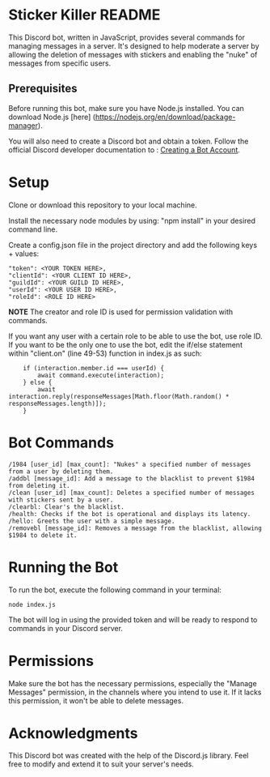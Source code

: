 # Sticker Killer README

This Discord bot, written in JavaScript, provides several commands for managing messages in a server. It's designed to help moderate a server by allowing the deletion of messages with stickers and enabling the "nuke" of messages from specific users.

## Prerequisites

Before running this bot, make sure you have Node.js installed. You can download Node.js [here] (https://nodejs.org/en/download/package-manager).

You will also need to create a Discord bot and obtain a token. Follow the official Discord developer documentation to : [Creating a Bot Account](https://discordpy.readthedocs.io/en/stable/discord.html).

# Setup

Clone or download this repository to your local machine.

Install the necessary node modules by using: "npm install" in your desired command line.

Create a config.json file in the project directory and add the following keys + values:

	"token": <YOUR TOKEN HERE>,
	"clientId": <YOUR CLIENT ID HERE>,
	"guildId": <YOUR GUILD ID HERE>,
	"userId": <YOUR USER ID HERE>,
	"roleId": <ROLE ID HERE>

**NOTE** The creator and role ID is used for permission validation with commands.

If you want any user with a certain role to be able to use the bot, use role ID. If you want to be the only one to use the bot, edit the if/else statement within "client.on" (line 49-53) function in index.js as such:

```
    if (interaction.member.id === userId) {
        await command.execute(interaction);
    } else {
        await interaction.reply(responseMessages[Math.floor(Math.random() * responseMessages.length)]);
    }
```

# Bot Commands
    /1984 [user_id] [max_count]: "Nukes" a specified number of messages from a user by deleting them.
    /addbl [message_id]: Add a message to the blacklist to prevent $1984 from deleting it.
    /clean [user_id] [max_count]: Deletes a specified number of messages with stickers sent by a user.
    /clearbl: Clear's the blacklist.
    /health: Checks if the bot is operational and displays its latency.
    /hello: Greets the user with a simple message.
    /removebl [message_id]: Removes a message from the blacklist, allowing $1984 to delete it.

# Running the Bot

To run the bot, execute the following command in your terminal:

    node index.js

The bot will log in using the provided token and will be ready to respond to commands in your Discord server.

# Permissions

Make sure the bot has the necessary permissions, especially the "Manage Messages" permission, in the channels where you intend to use it. If it lacks this permission, it won't be able to delete messages.

# Acknowledgments

This Discord bot was created with the help of the Discord.js library. Feel free to modify and extend it to suit your server's needs.
